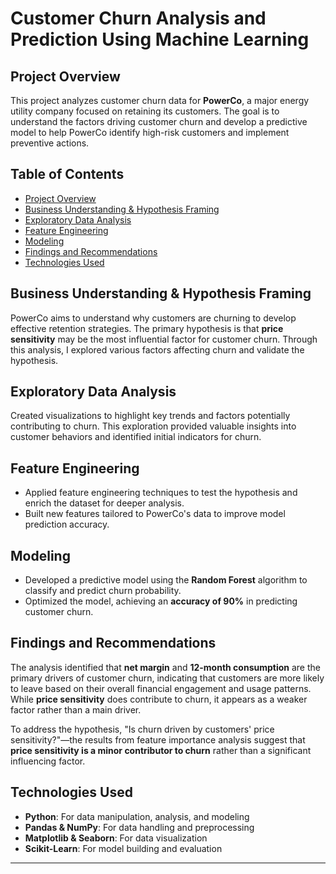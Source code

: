 # Customer Churn Analysis and Prediction Using Machine Learning

## **Project Overview**
This project analyzes customer churn data for **PowerCo**, a major energy utility company focused on retaining its customers. The goal is to understand the factors driving customer churn and develop a predictive model to help PowerCo identify high-risk customers and implement preventive actions.

## **Table of Contents**
- [Project Overview](#project-overview)
- [Business Understanding & Hypothesis Framing](#business-understanding--hypothesis-framing)
- [Exploratory Data Analysis](#exploratory-data-analysis)
- [Feature Engineering](#feature-engineering)
- [Modeling](#modeling)
- [Findings and Recommendations](#findings-and-recommendations)
- [Technologies Used](#technologies-used)

## **Business Understanding & Hypothesis Framing**
PowerCo aims to understand why customers are churning to develop effective retention strategies. The primary hypothesis is that **price sensitivity** may be the most influential factor for customer churn. Through this analysis, I explored various factors affecting churn and validate the hypothesis.

## **Exploratory Data Analysis**
Created visualizations to highlight key trends and factors potentially contributing to churn. This exploration provided valuable insights into customer behaviors and identified initial indicators for churn.

## **Feature Engineering**
- Applied feature engineering techniques to test the hypothesis and enrich the dataset for deeper analysis.
- Built new features tailored to PowerCo's data to improve model prediction accuracy.

## **Modeling**
- Developed a predictive model using the **Random Forest** algorithm to classify and predict churn probability.
- Optimized the model, achieving an **accuracy of 90%** in predicting customer churn.

## **Findings and Recommendations**
The analysis identified that **net margin** and **12-month consumption** are the primary drivers of customer churn, indicating that customers are more likely to leave based on their overall financial engagement and usage patterns. While **price sensitivity** does contribute to churn, it appears as a weaker factor rather than a main driver.

To address the hypothesis, "Is churn driven by customers' price sensitivity?"—the results from feature importance analysis suggest that **price sensitivity is a minor contributor to churn** rather than a significant influencing factor.

## **Technologies Used**
- **Python**: For data manipulation, analysis, and modeling
- **Pandas & NumPy**: For data handling and preprocessing
- **Matplotlib & Seaborn**: For data visualization
- **Scikit-Learn**: For model building and evaluation

---

